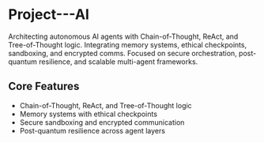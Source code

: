 # Project---AI
Architecting autonomous AI agents with Chain-of-Thought, ReAct, and Tree-of-Thought logic. Integrating memory systems, ethical checkpoints, sandboxing, and encrypted comms. Focused on secure orchestration, post-quantum resilience, and scalable multi-agent frameworks.
## Core Features
- Chain-of-Thought, ReAct, and Tree-of-Thought logic
- Memory systems with ethical checkpoints
- Secure sandboxing and encrypted communication
- Post-quantum resilience across agent layers
